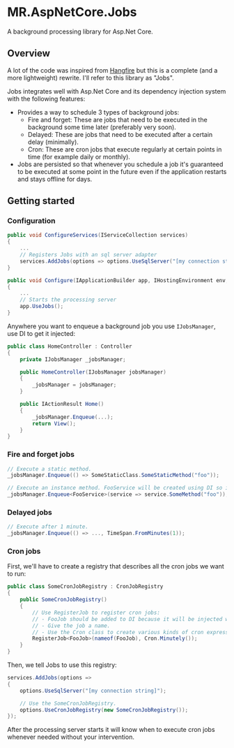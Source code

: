 # MR.AspNetCore.Jobs

A background processing library for Asp.Net Core.

## Overview

A lot of the code was inspired from [Hangfire](https://github.com/HangfireIO/Hangfire) but this is a complete (and a more lightweight) rewrite. I'll refer to this library as "Jobs".

Jobs integrates well with Asp.Net Core and its dependency injection system with the following features:

- Provides a way to schedule 3 types of background jobs:
    - Fire and forget: These are jobs that need to be executed in the background some time later (preferably very soon).
    - Delayed: These are jobs that need to be executed after a certain delay (minimally).
    - Cron: These are cron jobs that execute regularly at certain points in time (for example daily or monthly).
- Jobs are persisted so that whenever you schedule a job it's guaranteed to be executed at some point in the future even if the application restarts and stays offline for days.

## Getting started

### Configuration
```cs
public void ConfigureServices(IServiceCollection services)
{
    ...
    // Registers Jobs with an sql server adapter
    services.AddJobs(options => options.UseSqlServer("[my connection string]"));
}

public void Configure(IApplicationBuilder app, IHostingEnvironment env, ILoggerFactory loggerFactory)
{
    ...
    // Starts the processing server
    app.UseJobs();
}
```

Anywhere you want to enqueue a background job you use `IJobsManager`, use DI to get it injected:
```cs
public class HomeController : Controller
{
    private IJobsManager _jobsManager;

    public HomeController(IJobsManager jobsManager)
    {
        _jobsManager = jobsManager;
    }

    public IActionResult Home()
    {
        _jobsManager.Enqueue(...);
        return View();
    }
}
```

### Fire and forget jobs
```cs
// Execute a static method.
_jobsManager.Enqueue(() => SomeStaticClass.SomeStaticMethod("foo"));

// Execute an instance method. FooService will be created using DI so it is injectable.
_jobsManager.Enqueue<FooService>(service => service.SomeMethod("foo"));
```

### Delayed jobs
```cs
// Execute after 1 minute.
_jobsManager.Enqueue(() => ..., TimeSpan.FromMinutes(1));
```

### Cron jobs
First, we'll have to create a registry that describes all the cron jobs we want to run:

```cs
public class SomeCronJobRegistry : CronJobRegistry
{
    public SomeCronJobRegistry()
    {
        // Use RegisterJob to register cron jobs:
        // - FooJob should be added to DI because it will be injected when executing the job.
        // - Give the job a name.
        // - Use the Cron class to create various kinds of cron expressions.
        RegisterJob<FooJob>(nameof(FooJob), Cron.Minutely());
    }
}
```

Then, we tell Jobs to use this registry:
```cs
services.AddJobs(options =>
{
    options.UseSqlServer("[my connection string]");

    // Use the SomeCronJobRegistry.
    options.UseCronJobRegistry(new SomeCronJobRegistry());
});
```

After the processing server starts it will know when to execute cron jobs whenever needed without your intervention.
